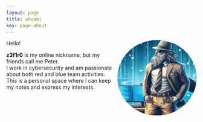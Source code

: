 ```yaml
---
layout: page
title: whoami
key: page-about
---
```


<!-- Right alignment! -->
<img align="right" width="210" height="200" src="assets/goddd.jpg" style="border-radius:50%;">

<div name="introduction">

Hello!<br>

**z3f1r0** is my online nickname, but my friends call me Peter.<br> 
I work in cybersecurity and am passionate about both red and blue team activities.<br>
This is a personal space where I can keep my notes and express my interests. <br><br>

  <div name="tryhackme" align="right"> 
   <script src="https://tryhackme.com/badge/519455"> </script>
  </div>

</div>


<br><br>
